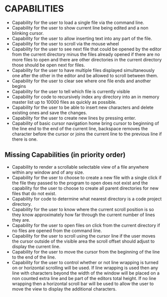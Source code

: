 # CAPABILITIES

* Capability for the user to load a single file via the command line.
* Capability for the user to show current line being edited and a non blinking cursor.
* Capability for the user to allow inserting text into any part of the file.
* Capability for the user to scroll via the mouse wheel
* Capability for the user to see next file that could be opened by the editor from the current directory minus the files already opened if there are no more files to open and there are other directories in the current directory those should be open next for files.
* Capability for the user to have multiple files displayed simultaneously one after the other in the editor and be allowed to scroll between them.
* Capability for the user to clear see where one file ends and another begins
* Capability for the user to tell which file is currently visible
* Capability for code to recursively index any directory into an in memory master list up to 10000 files as quickly as possible.
* Capability for the user to be able to insert new characters and delete existing ones and save the changes.
* Capability for the user to create new lines by pressing enter.
* Capability of basic cursor navigation home bring cursor to beginning of the line end to the end of the current line, backspace removes the character before the cursor or joins the current line to the previous line if there is one.

## Missing Capabilities (in priority order)

* Capability to render a scrollable selectable view of a file anywhere within any window and of any size.
* Capability for the user to choose to create a new file with a single click if the file they passed to the program to open does not exist and the capability for the user to choose to create all parent directories for new files that do not exist.
* Capability for code to determine what nearest directory is a code project directory.
* Capability for the user to know where the current scroll position is so they know approximately how far through the current number of lines they are.
* Capability for the user to open files on click from the current directory if no files are opened from the command line.
* Capability for the user to scroll using the cursor line if the user moves the cursor outside of the visible area the scroll offset should adjust to display the current line.
* Capability for the user to move the cursor from the beginning of the line to the end of the line.
* Capability for the user to control whether or not line wrapping is turned on or horizontal scrolling will be used. If line wrapping is used then any line with characters beyond the width of the window will be placed on a non counted extra line and be part of the editors total height. If no line wrapping then a horizontal scroll bar will be used to allow the user to move the view to display the additional characters.

